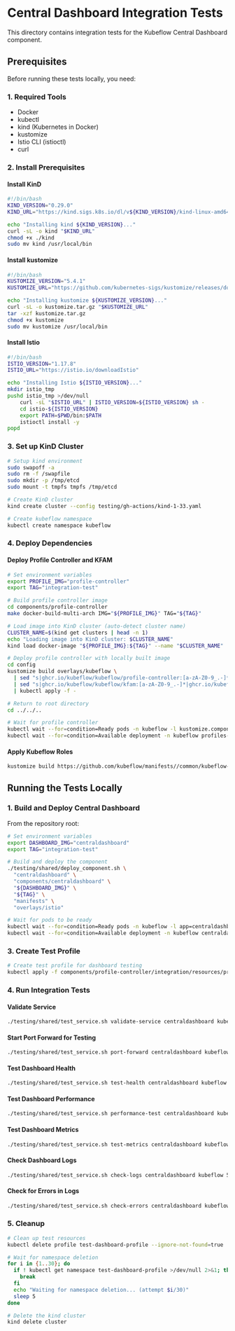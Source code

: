 # Central Dashboard Integration Tests

This directory contains integration tests for the Kubeflow Central Dashboard component.

## Prerequisites

Before running these tests locally, you need:

### 1. Required Tools

- Docker
- kubectl
- kind (Kubernetes in Docker)
- kustomize
- Istio CLI (istioctl)
- curl

### 2. Install Prerequisites

#### Install KinD

```bash
#!/bin/bash
KIND_VERSION="0.29.0"
KIND_URL="https://kind.sigs.k8s.io/dl/v${KIND_VERSION}/kind-linux-amd64"

echo "Installing kind ${KIND_VERSION}..."
curl -sL -o kind "$KIND_URL"
chmod +x ./kind
sudo mv kind /usr/local/bin
```

#### Install kustomize

```bash
#!/bin/bash
KUSTOMIZE_VERSION="5.4.1"
KUSTOMIZE_URL="https://github.com/kubernetes-sigs/kustomize/releases/download/kustomize/v${KUSTOMIZE_VERSION}/kustomize_v${KUSTOMIZE_VERSION}_linux_amd64.tar.gz"

echo "Installing kustomize ${KUSTOMIZE_VERSION}..."
curl -sL -o kustomize.tar.gz "$KUSTOMIZE_URL"
tar -xzf kustomize.tar.gz
chmod +x kustomize
sudo mv kustomize /usr/local/bin
```

#### Install Istio

```bash
#!/bin/bash
ISTIO_VERSION="1.17.8"
ISTIO_URL="https://istio.io/downloadIstio"

echo "Installing Istio ${ISTIO_VERSION}..."
mkdir istio_tmp
pushd istio_tmp >/dev/null
    curl -sL "$ISTIO_URL" | ISTIO_VERSION=${ISTIO_VERSION} sh -
    cd istio-${ISTIO_VERSION}
    export PATH=$PWD/bin:$PATH
    istioctl install -y
popd
```

### 3. Set up KinD Cluster

```bash
# Setup kind environment
sudo swapoff -a
sudo rm -f /swapfile
sudo mkdir -p /tmp/etcd
sudo mount -t tmpfs tmpfs /tmp/etcd

# Create KinD cluster
kind create cluster --config testing/gh-actions/kind-1-33.yaml

# Create kubeflow namespace
kubectl create namespace kubeflow
```

### 4. Deploy Dependencies

#### Deploy Profile Controller and KFAM

```bash
# Set environment variables
export PROFILE_IMG="profile-controller"
export TAG="integration-test"

# Build profile controller image
cd components/profile-controller
make docker-build-multi-arch IMG="${PROFILE_IMG}" TAG="${TAG}"

# Load image into KinD cluster (auto-detect cluster name)
CLUSTER_NAME=$(kind get clusters | head -n 1)
echo "Loading image into KinD cluster: $CLUSTER_NAME"
kind load docker-image "${PROFILE_IMG}:${TAG}" --name "$CLUSTER_NAME"

# Deploy profile controller with locally built image
cd config
kustomize build overlays/kubeflow \
  | sed "s|ghcr.io/kubeflow/kubeflow/profile-controller:[a-zA-Z0-9_.-]*|${PROFILE_IMG}:${TAG}|g" \
  | sed "s|ghcr.io/kubeflow/kubeflow/kfam:[a-zA-Z0-9_.-]*|ghcr.io/kubeflow/kubeflow/kfam:latest|g" \
  | kubectl apply -f -

# Return to root directory
cd ../../..

# Wait for profile controller
kubectl wait --for=condition=Ready pods -n kubeflow -l kustomize.component=profiles --timeout=300s
kubectl wait --for=condition=Available deployment -n kubeflow profiles-deployment --timeout=300s
```

#### Apply Kubeflow Roles

```bash
kustomize build https://github.com/kubeflow/manifests//common/kubeflow-roles/base?ref=master | kubectl apply -f -
```

## Running the Tests Locally

### 1. Build and Deploy Central Dashboard

From the repository root:

```bash
# Set environment variables
export DASHBOARD_IMG="centraldashboard"
export TAG="integration-test"

# Build and deploy the component
./testing/shared/deploy_component.sh \
  "centraldashboard" \
  "components/centraldashboard" \
  "${DASHBOARD_IMG}" \
  "${TAG}" \
  "manifests" \
  "overlays/istio"

# Wait for pods to be ready
kubectl wait --for=condition=Ready pods -n kubeflow -l app=centraldashboard --timeout=300s
kubectl wait --for=condition=Available deployment -n kubeflow centraldashboard --timeout=300s
```

### 3. Create Test Profile

```bash
# Create test profile for dashboard testing
kubectl apply -f components/profile-controller/integration/resources/profile-dashboard-test.yaml

```

### 4. Run Integration Tests

#### Validate Service

```bash
./testing/shared/test_service.sh validate-service centraldashboard kubeflow
```

#### Start Port Forward for Testing

```bash
./testing/shared/test_service.sh port-forward centraldashboard kubeflow 8082 80
```

#### Test Dashboard Health

```bash
./testing/shared/test_service.sh test-health centraldashboard kubeflow 8082
```

#### Test Dashboard Performance

```bash
./testing/shared/test_service.sh performance-test centraldashboard kubeflow 8082 80 10
```

#### Test Dashboard Metrics

```bash
./testing/shared/test_service.sh test-metrics centraldashboard kubeflow 8082
```

#### Check Dashboard Logs

```bash
./testing/shared/test_service.sh check-logs centraldashboard kubeflow 50
```

#### Check for Errors in Logs

```bash
./testing/shared/test_service.sh check-errors centraldashboard kubeflow
```

### 5. Cleanup

```bash
# Clean up test resources
kubectl delete profile test-dashboard-profile --ignore-not-found=true

# Wait for namespace deletion
for i in {1..30}; do
  if ! kubectl get namespace test-dashboard-profile >/dev/null 2>&1; then
    break
  fi
  echo "Waiting for namespace deletion... (attempt $i/30)"
  sleep 5
done

# Delete the kind cluster
kind delete cluster
```
